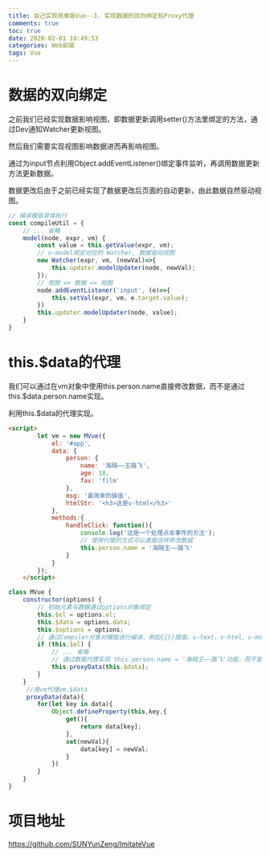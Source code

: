 ```yaml
---
title: 自己实现简单版Vue--3. 实现数据的双向绑定和Proxy代理
comments: true
toc: true
date: 2020-02-01 18:49:53
categories: Web前端
tags: Vue
---
```


# 数据的双向绑定

之前我们已经实现数据影响视图，即数据更新调用setter()方法里绑定的方法，通过Dev通知Watcher更新视图。

然后我们需要实现视图影响数据进而再影响视图。

通过为input节点利用Object.addEventListener()绑定事件监听，再调用数据更新方法更新数据。

数据更改后由于之前已经实现了数据更改后页面的自动更新，由此数据自然驱动视图。

```javascript
// 编译模版具体执行
const compileUtil = {
    // ... 省略
    model(node, expr, vm) {
        const value = this.getValue(expr, vm);
        // v-model绑定对应的 Watcher, 数据驱动视图
        new Watcher(expr, vm, (newVal)=>{
            this.updater.modelUpdater(node, newVal);
        });
        // 视图 => 数据 => 视图
        node.addEventListener('input', (e)=>{
            this.setVal(expr, vm, e.target.value);
        })
        this.updater.modelUpdater(node, value);
    }
}
```
# this.$data的代理

我们可以通过在vm对象中使用this.person.name直接修改数据，而不是通过this.$data.person.name实现。

利用this.$data的代理实现。

```html
<script>
        let vm = new MVue({
            el: '#app',
            data: {
                person: {
                    name: '海贼——王路飞',
                    age: 18,
                    fav: 'film'
                },
                msg: '最简单的插值',
                htmlStr: '<h3>这是v-html</h3>'
            },
            methods:{
                handleClick: function(){
                    console.log('这是一个处理点击事件的方法');
                    // 使用代理的方式可以直接这样修改数据
                    this.person.name = '海贼王——路飞'
                }
            }
        });
    </script>
```

```javascript
class MVue {
    constructor(options) {
        // 初始元素与数据通过options对象绑定
        this.$el = options.el;
        this.$data = options.data;
        this.$options = options;
        // 通过Compiler对象对模版进行编译，例如{{}}插值、v-text、v-html、v-model等Vue语法
        if (this.$el) {
            // ... 省略
            // 通过数据代理实现 this.person.name = '海贼王——路飞'功能，而不是this.$data.person.name = '海贼王——路飞'
            this.proxyData(this.$data);
        }
    }
     //用vm代理vm.$data
     proxyData(data){
        for(let key in data){
            Object.defineProperty(this,key,{
                get(){
                    return data[key];
                },
                set(newVal){
                    data[key] = newVal;
                }
            })
        }
    }
}
```

# 项目地址

https://github.com/SUNYunZeng/ImitateVue